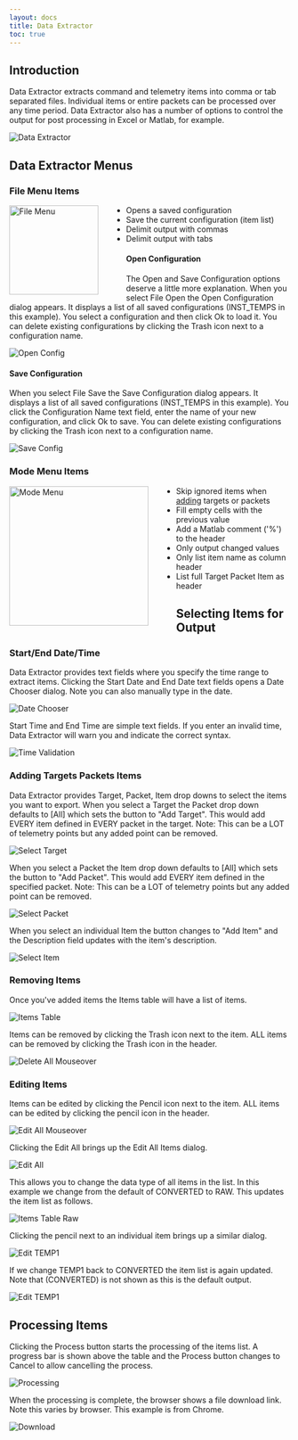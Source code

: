 ```yaml
---
layout: docs
title: Data Extractor
toc: true
---
```


## Introduction

Data Extractor extracts command and telemetry items into comma or tab separated files. Individual items or entire packets can be processed over any time period. Data Extractor also has a number of options to control the output for post processing in Excel or Matlab, for example.

![Data Extractor]({{site.baseurl}}/img/v5/data_extractor/data_extractor.png)

## Data Extractor Menus

### File Menu Items

<!-- Image sized to match up with bullets -->

<img src="{{site.baseurl}}/img/v5/data_extractor/file_menu.png"
     alt="File Menu"
     style="float: left; margin-right: 50px; height: 160px;" />

- Opens a saved configuration
- Save the current configuration (item list)
- Delimit output with commas
- Delimit output with tabs

#### Open Configuration

The Open and Save Configuration options deserve a little more explanation. When you select File Open the Open Configuration dialog appears. It displays a list of all saved configurations (INST_TEMPS in this example). You select a configuration and then click Ok to load it. You can delete existing configurations by clicking the Trash icon next to a configuration name.

![Open Config]({{site.baseurl}}/img/v5/data_extractor/open_config.png)

#### Save Configuration

When you select File Save the Save Configuration dialog appears. It displays a list of all saved configurations (INST_TEMPS in this example). You click the Configuration Name text field, enter the name of your new configuration, and click Ok to save. You can delete existing configurations by clicking the Trash icon next to a configuration name.

![Save Config]({{site.baseurl}}/img/v5/data_extractor/save_config.png)

### Mode Menu Items

<!-- Image sized to match up with bullets -->

<img src="{{site.baseurl}}/img/v5/data_extractor/mode_menu.png"
     alt="Mode Menu"
     style="float: left; margin-right: 50px; height: 250px;" />

- Skip ignored items when [adding]({{site.baseurl}}/docs/v5/data-extractor#adding-targets-packets-items) targets or packets
- Fill empty cells with the previous value
- Add a Matlab comment ('%') to the header
- Only output changed values
- Only list item name as column header
- List full Target Packet Item as header

## Selecting Items for Output

### Start/End Date/Time

Data Extractor provides text fields where you specify the time range to extract items. Clicking the Start Date and End Date text fields opens a Date Chooser dialog. Note you can also manually type in the date.

![Date Chooser]({{site.baseurl}}/img/v5/data_extractor/date_chooser.png)

Start Time and End Time are simple text fields. If you enter an invalid time, Data Extractor will warn you and indicate the correct syntax.

![Time Validation]({{site.baseurl}}/img/v5/data_extractor/time_validation.png)

### Adding Targets Packets Items

Data Extractor provides Target, Packet, Item drop downs to select the items you want to export. When you select a Target the Packet drop down defaults to \[All\] which sets the button to "Add Target". This would add EVERY item defined in EVERY packet in the target. Note: This can be a LOT of telemetry points but any added point can be removed.

![Select Target]({{site.baseurl}}/img/v5/data_extractor/select_target.png)

When you select a Packet the Item drop down defaults to \[All\] which sets the button to "Add Packet". This would add EVERY item defined in the specified packet. Note: This can be a LOT of telemetry points but any added point can be removed.

![Select Packet]({{site.baseurl}}/img/v5/data_extractor/select_packet.png)

When you select an individual Item the button changes to "Add Item" and the Description field updates with the item's description.

![Select Item]({{site.baseurl}}/img/v5/data_extractor/select_item.png)

### Removing Items

Once you've added items the Items table will have a list of items.

![Items Table]({{site.baseurl}}/img/v5/data_extractor/items_table.png)

Items can be removed by clicking the Trash icon next to the item. ALL items can be removed by clicking the Trash icon in the header.

![Delete All Mouseover]({{site.baseurl}}/img/v5/data_extractor/delete_all_mouseover.png)

### Editing Items

Items can be edited by clicking the Pencil icon next to the item. ALL items can be edited by clicking the pencil icon in the header.

![Edit All Mouseover]({{site.baseurl}}/img/v5/data_extractor/edit_all_mouseover.png)

Clicking the Edit All brings up the Edit All Items dialog.

![Edit All]({{site.baseurl}}/img/v5/data_extractor/edit_all_items.png)

This allows you to change the data type of all items in the list. In this example we change from the default of CONVERTED to RAW. This updates the item list as follows.

![Items Table Raw]({{site.baseurl}}/img/v5/data_extractor/items_table_raw.png)

Clicking the pencil next to an individual item brings up a similar dialog.

![Edit TEMP1]({{site.baseurl}}/img/v5/data_extractor/edit_temp1.png)

If we change TEMP1 back to CONVERTED the item list is again updated. Note that (CONVERTED) is not shown as this is the default output.

![Edit TEMP1]({{site.baseurl}}/img/v5/data_extractor/items_table_temp1.png)

## Processing Items

Clicking the Process button starts the processing of the items list. A progress bar is shown above the table and the Process button changes to Cancel to allow cancelling the process.

![Processing]({{site.baseurl}}/img/v5/data_extractor/processing.png)

When the processing is complete, the browser shows a file download link. Note this varies by browser. This example is from Chrome.

![Download]({{site.baseurl}}/img/v5/data_extractor/download.png)
